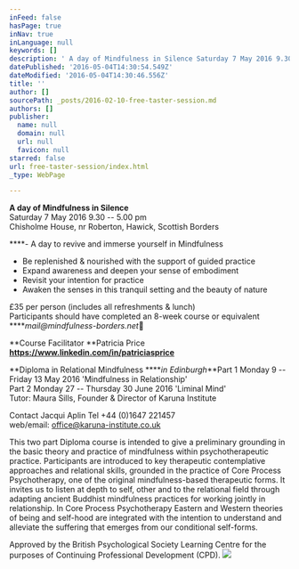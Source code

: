 ```yaml
---
inFeed: false
hasPage: true
inNav: true
inLanguage: null
keywords: []
description: ' A day of Mindfulness in Silence Saturday 7 May 2016 9.30 – 5.00 pm  Chisholme House, nr Roberton, Hawick, Scottish Borders'
datePublished: '2016-05-04T14:30:54.549Z'
dateModified: '2016-05-04T14:30:46.556Z'
title: ''
author: []
sourcePath: _posts/2016-02-10-free-taster-session.md
authors: []
publisher:
  name: null
  domain: null
  url: null
  favicon: null
starred: false
url: free-taster-session/index.html
_type: WebPage

---
```

**A day of Mindfulness in Silence**  
Saturday 7 May 2016 9.30 -- 5.00 pm   
Chisholme House, nr Roberton, Hawick, Scottish Borders

****- A day to revive and immerse yourself in Mindfulness   
- Be replenished & nourished with the support of guided practice  
- Expand awareness and deepen your sense of embodiment  
- Revisit your intention for practice  
- Awaken the senses in this tranquil setting and the beauty of nature

£35 per person (includes all refreshments & lunch)  
Participants should have completed an 8-week course or equivalent  
****_mail@mindfulness-borders.net_****

**Course Facilitator **Patricia Price   
**https://www.linkedin.com/in/patriciasprice**

**Diploma in Relational Mindfulness ****_in Edinburgh_**Part 1 Monday 9 -- Friday 13 May 2016 'Mindfulness in Relationship'  
Part 2 Monday 27 -- Thursday 30 June 2016 'Liminal Mind'  
Tutor: Maura Sills, Founder & Director of Karuna Institute

Contact Jacqui Aplin Tel +44 (0)1647 221457  
web/email: office@karuna-institute.co.uk

This two part Diploma course is intended to give a preliminary grounding in the basic theory and practice of mindfulness within psychotherapeutic practice. Participants are introduced to key therapeutic contemplative approaches and relational skills, grounded in the practice of Core Process Psychotherapy, one of the original mindfulness-based therapeutic forms. It invites us to listen at depth to self, other and to the relational field through adapting ancient Buddhist mindfulness practices for working jointly in relationship. In Core Process Psychotherapy Eastern and Western theories of being and self-hood are integrated with the intention to understand and alleviate the suffering that emerges from our conditional self-forms.

Approved by the British Psychological Society Learning Centre for the purposes of Continuing Professional Development (CPD).
![](https://the-grid-user-content.s3-us-west-2.amazonaws.com/14b7415d-1e1e-4afc-99e0-00f3a91cedd1.jpg)
